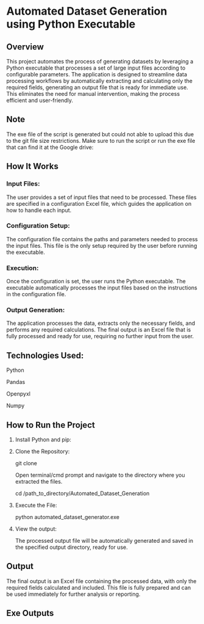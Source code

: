
# Automated Dataset Generation using Python Executable

## Overview
This project automates the process of generating datasets by leveraging a Python executable that processes a set of large input files according to configurable parameters. The application is designed to streamline data processing workflows by automatically extracting and calculating only the required fields, generating an output file that is ready for immediate use. This eliminates the need for manual intervention, making the process efficient and user-friendly.





## Note

The exe file of the script is generated but could not able to upload this due to the git file size restrictions. Make sure to run the script or run the exe file that can find it at the Google drive: 
## How It Works

### Input Files: 
The user provides a set of input files that need to be processed. These files are specified in a configuration Excel file, which guides the application on how to handle each input.
### Configuration Setup: 
The configuration file contains the paths and parameters needed to process the input files. This file is the only setup required by the user before running the executable.
### Execution: 
Once the configuration is set, the user runs the Python executable. The executable automatically processes the input files based on the instructions in the configuration file.
### Output Generation:
The application processes the data, extracts only the necessary fields, and performs any required calculations. The final output is an Excel file that is fully processed and ready for use, requiring no further input from the user. 
## Technologies Used:

Python

Pandas

Openpyxl

Numpy
## How to Run the Project

1. Install Python and pip:
2. Clone the Repository:

    git clone 
    
    Open terminal/cmd prompt and navigate to the directory where you extracted the files.

    cd /path_to_directory/Automated_Dataset_Generation

3. Execute the File:

    python automated_dataset_generator.exe
4. View the output:

    The processed output file will be automatically generated and saved in the specified output directory, ready for use.

## Output
The final output is an Excel file containing the processed data, with only the required fields calculated and included. This file is fully prepared and can be used immediately for further analysis or reporting.
## Exe Outputs

